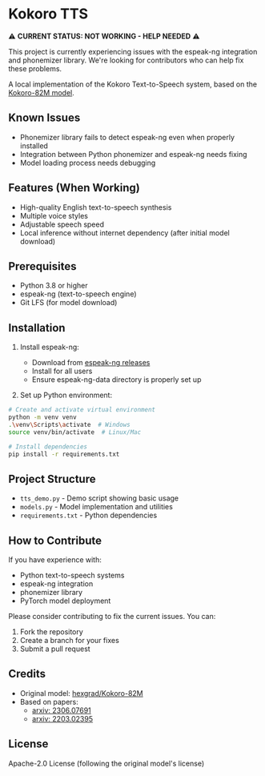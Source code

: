 # Kokoro TTS

⚠️ **CURRENT STATUS: NOT WORKING - HELP NEEDED** ⚠️

This project is currently experiencing issues with the espeak-ng integration and phonemizer library. We're looking for contributors who can help fix these problems.

A local implementation of the Kokoro Text-to-Speech system, based on the [Kokoro-82M model](https://huggingface.co/hexgrad/Kokoro-82M).

## Known Issues

- Phonemizer library fails to detect espeak-ng even when properly installed
- Integration between Python phonemizer and espeak-ng needs fixing
- Model loading process needs debugging

## Features (When Working)

- High-quality English text-to-speech synthesis
- Multiple voice styles
- Adjustable speech speed
- Local inference without internet dependency (after initial model download)

## Prerequisites

- Python 3.8 or higher
- espeak-ng (text-to-speech engine)
- Git LFS (for model download)

## Installation

1. Install espeak-ng:
   - Download from [espeak-ng releases](https://github.com/espeak-ng/espeak-ng/releases)
   - Install for all users
   - Ensure espeak-ng-data directory is properly set up

2. Set up Python environment:
```bash
# Create and activate virtual environment
python -m venv venv
.\venv\Scripts\activate  # Windows
source venv/bin/activate  # Linux/Mac

# Install dependencies
pip install -r requirements.txt
```

## Project Structure

- `tts_demo.py` - Demo script showing basic usage
- `models.py` - Model implementation and utilities
- `requirements.txt` - Python dependencies

## How to Contribute

If you have experience with:
- Python text-to-speech systems
- espeak-ng integration
- phonemizer library
- PyTorch model deployment

Please consider contributing to fix the current issues. You can:
1. Fork the repository
2. Create a branch for your fixes
3. Submit a pull request

## Credits

- Original model: [hexgrad/Kokoro-82M](https://huggingface.co/hexgrad/Kokoro-82M)
- Based on papers:
  - [arxiv: 2306.07691](https://arxiv.org/abs/2306.07691)
  - [arxiv: 2203.02395](https://arxiv.org/abs/2203.02395)

## License

Apache-2.0 License (following the original model's license) 